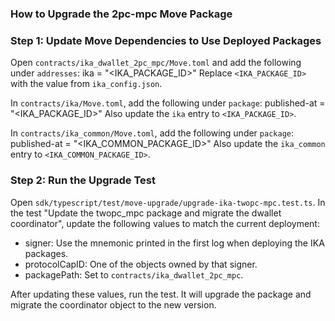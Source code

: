### How to Upgrade the 2pc-mpc Move Package

### Step 1: Update Move Dependencies to Use Deployed Packages
Open `contracts/ika_dwallet_2pc_mpc/Move.toml` and add the following under `addresses`:
ika = "<IKA_PACKAGE_ID>"
Replace `<IKA_PACKAGE_ID>` with the value from `ika_config.json`.

In `contracts/ika/Move.toml`, add the following under `package`:
published-at = "<IKA_PACKAGE_ID>"
Also update the `ika` entry to `<IKA_PACKAGE_ID>`.

In `contracts/ika_common/Move.toml`, add the following under `package`:
published-at = "<IKA_COMMON_PACKAGE_ID>"
Also update the `ika_common` entry to `<IKA_COMMON_PACKAGE_ID>`.

### Step 2: Run the Upgrade Test
Open `sdk/typescript/test/move-upgrade/upgrade-ika-twopc-mpc.test.ts`.
In the test "Update the twopc_mpc package and migrate the dwallet coordinator", update the following values to match the current deployment:
- signer: Use the mnemonic printed in the first log when deploying the IKA packages.
- protocolCapID: One of the objects owned by that signer.
- packagePath: Set to `contracts/ika_dwallet_2pc_mpc`.

After updating these values, run the test. It will upgrade the package and migrate the coordinator object to the new version.

